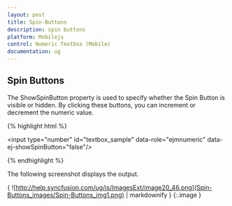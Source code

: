 ```yaml
---
layout: post
title: Spin-Buttons
description: spin buttons
platform: Mobilejs
control: Numeric Textbox (Mobile)
documentation: ug
---
```


## Spin Buttons

The ShowSpinButton property is used to specify whether the Spin Button is visible or hidden. By clicking these buttons, you can increment or decrement the numeric value.

{% highlight html %}



<input type="number" id="textbox_sample" data-role="ejmnumeric" data-ej-showSpinButton="false"/>





{% endhighlight %}

The following screenshot displays the output.







{ ![http://help.syncfusion.com/ug/js/ImagesExt/image20_46.png](Spin-Buttons_images/Spin-Buttons_img1.png) | markdownify }
{:.image }




